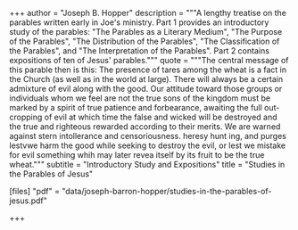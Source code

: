 +++
author = "Joseph B. Hopper"
description = """A lengthy treatise on the parables written early in Joe's ministry. Part 1 provides an introductory study of the parables: "The Parables as a Literary Medium", "The Purpose of the Parables", "The Distribution of the Parables", "The Classification of the Parables", and "The Interpretation of the Parables". Part 2 contains expositions of ten of Jesus' parables."""
quote = """The central message of this parable then is this: The presence of tares among the wheat is a fact in the Church (as well as in the world at large). There will always be a certain admixture of evil along with the good. Our attitude toward those groups or individuals whom we feel are not the true sons of the kingdom must be marked by a spirit of true patience and forbearance, awaiting the full out-cropping of evil at which time the false and wicked will be destroyed and the true and righteous rewarded according to their merits. We are warned against stern intollerance and censoriousness. heresy hunt ing, and purges lestvwe harm the good while seeking to destroy the evil, or lest we mistake for evil something whih may later revea itself by its fruit to be the true wheat."""
subtitle = "Introductory Study and Expositions"
title = "Studies in the Parables of Jesus"

[files]
"pdf" = "data/joseph-barron-hopper/studies-in-the-parables-of-jesus.pdf"

+++